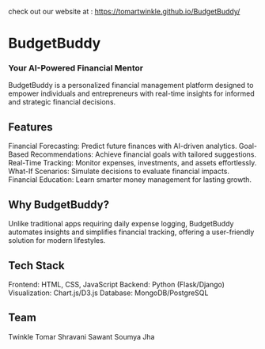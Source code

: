 check out our website at : https://tomartwinkle.github.io/BudgetBuddy/

# BudgetBuddy
### Your AI-Powered Financial Mentor
BudgetBuddy is a personalized financial management platform designed to empower individuals and entrepreneurs with real-time insights for informed and strategic financial decisions.

## Features
Financial Forecasting: Predict future finances with AI-driven analytics.
Goal-Based Recommendations: Achieve financial goals with tailored suggestions. 
Real-Time Tracking: Monitor expenses, investments, and assets effortlessly. 
What-If Scenarios: Simulate decisions to evaluate financial impacts. 
Financial Education: Learn smarter money management for lasting growth.

## Why BudgetBuddy?
Unlike traditional apps requiring daily expense logging, BudgetBuddy automates insights and simplifies financial tracking, offering a user-friendly solution for modern lifestyles.

## Tech Stack
Frontend: HTML, CSS, JavaScript
Backend: Python (Flask/Django) 
Visualization: Chart.js/D3.js
Database: MongoDB/PostgreSQL

## Team
Twinkle Tomar 
Shravani Sawant
Soumya Jha
